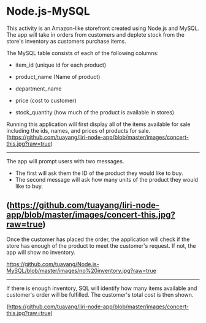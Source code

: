# Node.js-MySQL


This activity is an Amazon-like storefront created using Node.js and MySQL. The app will take in orders from customers and deplete stock from the store's inventory as customers purchase items. 

 The MySQL table consists of each of the following columns:

   * item_id (unique id for each product)

   * product_name (Name of product)

   * department_name

   * price (cost to customer)

   * stock_quantity (how much of the product is available in stores)

Running this application will first display all of the items available for sale including the ids, names, and prices of products for sale.
(https://github.com/tuayang/liri-node-app/blob/master/images/concert-this.jpg?raw=true)

---


The app will prompt users with two messages.

   * The first will ask them the ID of the product they would like to buy.
   * The second message will ask how many units of the product they would like to buy.
   
(https://github.com/tuayang/liri-node-app/blob/master/images/concert-this.jpg?raw=true)
---

Once the customer has placed the order, the application will check if the store has enough of the product to meet the customer's request. If not, the app will show no inventory. 

https://github.com/tuayang/Node.js-MySQL/blob/master/images/no%20inventory.jpg?raw=true

---

If there is enough inventory, SQL will identify how many items available and customer's order will be fulfilled. The customer's total cost is then shown. 

(https://github.com/tuayang/liri-node-app/blob/master/images/concert-this.jpg?raw=true)






